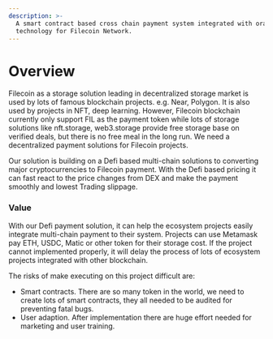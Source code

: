 ```yaml
---
description: >-
  A smart contract based cross chain payment system integrated with oracle
  technology for Filecoin Network.
---
```


# Overview

Filecoin as a storage solution leading in decentralized storage market is used by lots of famous blockchain projects. e.g. Near, Polygon. It is also used by projects in NFT, deep learning. However, Filecoin blockchain currently only support FIL as the payment token while lots of storage solutions like nft.storage, web3.storage provide free storage base on verified deals, but there is no free meal in the long run. We need a decentralized payment solutions for Filecoin projects.

Our solution is building on a Defi based multi-chain solutions to converting major cryptocurrencies to Filecoin payment. With the Defi based pricing it can fast react to the price changes from DEX and make the payment smoothly and lowest Trading slippage.



### Value

With our Defi payment solution, it can help the ecosystem projects easily integrate multi-chain payment to their system. Projects can use Metamask pay ETH, USDC, Matic or other token for their storage cost. If the project cannot implemented properly, it will delay the process of lots of ecosystem projects integrated with other blockchain.

The risks of make executing on this project difficult are:

* Smart contracts. There are so many token in the world, we need to create lots of smart contracts, they all needed to be audited for preventing fatal bugs.
* User adaption. After implementation there are huge effort needed for marketing and user training.
